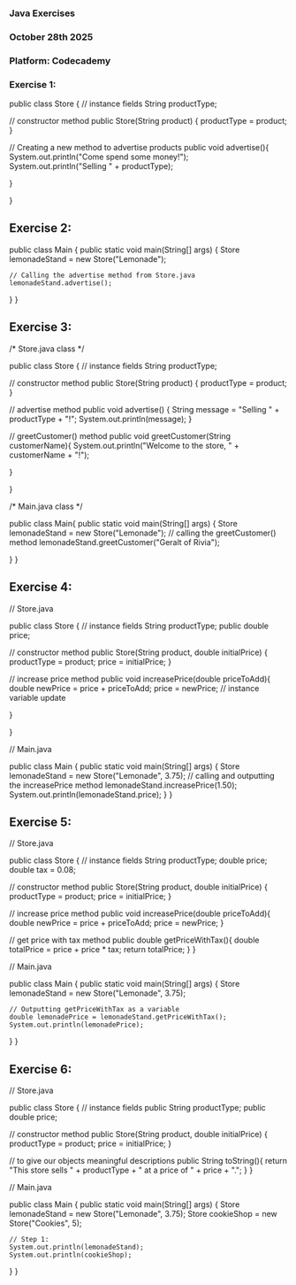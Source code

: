 ### Java Exercises
### October 28th 2025
### Platform: Codecademy


### Exercise 1:

public class Store {
  // instance fields
  String productType;
    
  // constructor method
  public Store(String product) {
    productType = product;
  }
    
  // Creating a new method to advertise products
  public void advertise(){
    System.out.println("Come spend some money!");
    System.out.println("Selling " + productType);

  }
    

}


## Exercise 2:

public class Main {
  public static void main(String[] args) {
    Store lemonadeStand = new Store("Lemonade");

    // Calling the advertise method from Store.java
    lemonadeStand.advertise();
  }
}


## Exercise 3:

/* 
Store.java class
*/

public class Store {
  // instance fields
  String productType;
    
  // constructor method
  public Store(String product) {
    productType = product;
  }
    
  // advertise method
  public void advertise() {
    String message = "Selling " + productType + "!";
    System.out.println(message);
  }
    
  // greetCustomer() method
  public void greetCustomer(String customerName){
    System.out.println("Welcome to the store, " + customerName + "!");

  }
    
}

/*
Main.java class
*/

public class Main{
  public static void main(String[] args) {
    Store lemonadeStand = new Store("Lemonade");
    // calling the greetCustomer() method
    lemonadeStand.greetCustomer("Geralt of Rivia");
    
  }
}

## Exercise 4:

// Store.java

public class Store {
  // instance fields
  String productType;
  public double price;
    
  // constructor method
  public Store(String product, double initialPrice) {
    productType = product;
    price = initialPrice;
  }
    
  // increase price method
  public void increasePrice(double priceToAdd){
    double newPrice = price + priceToAdd;
    price = newPrice; // instance variable update
      
  }
    
}

// Main.java

public class Main {
  public static void main(String[] args) {
    Store lemonadeStand = new Store("Lemonade", 3.75);
    // calling and outputting the increasePrice method
    lemonadeStand.increasePrice(1.50);
    System.out.println(lemonadeStand.price);
  }
}

## Exercise 5:

// Store.java

public class Store {
  // instance fields
  String productType;
  double price;
  double tax = 0.08;
    
  // constructor method
  public Store(String product, double initialPrice) {
    productType = product;
    price = initialPrice;
  }
    
  // increase price method
  public void increasePrice(double priceToAdd){
    double newPrice = price + priceToAdd;
    price = newPrice;
  }
    
  // get price with tax method
  public double getPriceWithTax(){
    double totalPrice = price + price * tax;
    return totalPrice;
  }
}

// Main.java

public class Main {
  public static void main(String[] args) {
    Store lemonadeStand = new Store("Lemonade", 3.75);

    // Outputting getPriceWithTax as a variable
    double lemonadePrice = lemonadeStand.getPriceWithTax();
    System.out.println(lemonadePrice);

  }
}

## Exercise 6:

// Store.java

public class Store {
  // instance fields
  public String productType;
  public double price;
    
  // constructor method
  public Store(String product, double initialPrice) {
    productType = product;
    price = initialPrice;
  }

  // to give our objects meaningful descriptions
  public String toString(){
    return "This store sells " + productType + " at a price of " + price + ".";
  } 
}

// Main.java

public class Main {
  public static void main(String[] args) {
    Store lemonadeStand = new Store("Lemonade", 3.75);
    Store cookieShop = new Store("Cookies", 5);

    // Step 1:
    System.out.println(lemonadeStand);
    System.out.println(cookieShop);
  }
}